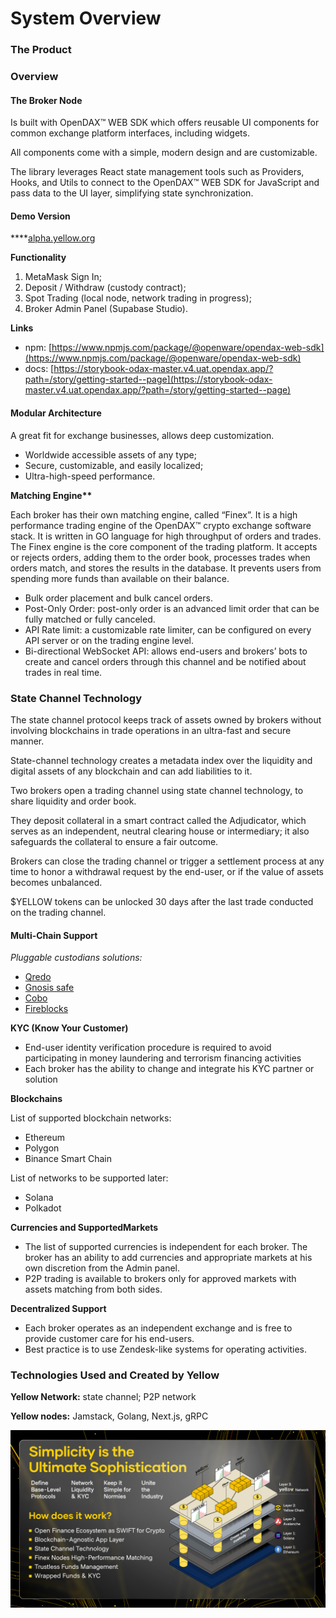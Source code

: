 # System Overview

### The Product <a href="#_qrz16kmo4nrn" id="_qrz16kmo4nrn"></a>

### Overview[​](https://www.yellow.org/docs/litepaper/product#overview) <a href="#_9lqr4nsnpms7" id="_9lqr4nsnpms7"></a>

#### **The Broker Node** <a href="#_88o83bna5dhs" id="_88o83bna5dhs"></a>

Is built with OpenDAX™ WEB SDK which offers reusable UI components for common exchange platform interfaces, including widgets.

All components come with a simple, modern design and are customizable.

The library leverages React state management tools such as Providers, Hooks, and Utils to connect to the OpenDAX™ WEB SDK for JavaScript and pass data to the UI layer, simplifying state synchronization.

#### **Demo Version** <a href="#_thuljtxfvgkg" id="_thuljtxfvgkg"></a>

****[alpha.yellow.org](http://alpha.yellow.org/)

**Functionality**

1. MetaMask Sign In;
2. Deposit / Withdraw (custody contract);
3. Spot Trading (local node, network trading in progress);
4. Broker Admin Panel (Supabase Studio).

**Links**

* npm: [https://www.npmjs.com/package/@openware/opendax-web-sdk](https://www.npmjs.com/package/@openware/opendax-web-sdk)
* docs: [https://storybook-odax-master.v4.uat.opendax.app/?path=/story/getting-started--page](https://storybook-odax-master.v4.uat.opendax.app/?path=/story/getting-started--page)

#### Modular Architecture&#x20;

A great fit for exchange businesses, allows deep customization.

* Worldwide accessible assets of any type;
* Secure, customizable, and easily localized;
* Ultra-high-speed performance.

**Matching Engine\*\***[**​**](https://www.yellow.org/docs/litepaper/product#matching-engine)

Each broker has their own matching engine, called “Finex”. It is a high performance trading engine of the OpenDAX™ crypto exchange software stack. It is written in GO language for high throughput of orders and trades. The Finex engine is the core component of the trading platform. It accepts or rejects orders, adding them to the order book, processes trades when orders match, and stores the results in the database. It prevents users from spending more funds than available on their balance.

* Bulk order placement and bulk cancel orders.
* Post-Only Order: post-only order is an advanced limit order that can be fully matched or fully canceled.
* API Rate limit: a customizable rate limiter, can be configured on every API server or on the trading engine level.
* Bi-directional WebSocket API: allows end-users and brokers’ bots to create and cancel orders through this channel and be notified about trades in real time.

### State Channel Technology <a href="#_gxnel8rqtpbo" id="_gxnel8rqtpbo"></a>

The state channel protocol keeps track of assets owned by brokers without involving blockchains in trade operations in an ultra-fast and secure manner.

State-channel technology creates a metadata index over the liquidity and digital assets of any blockchain and can add liabilities to it.

Two brokers open a trading channel using state channel technology, to share liquidity and order book.

They deposit collateral in a smart contract called the Adjudicator, which serves as an independent, neutral clearing house or intermediary; it also safeguards the collateral to ensure a fair outcome.

Brokers can close the trading channel or trigger a settlement process at any time to honor a withdrawal request by the end-user, or if the value of assets becomes unbalanced.

$YELLOW tokens can be unlocked 30 days after the last trade conducted on the trading channel.

#### Multi-Chain Support <a href="#_o8p3zt8mxh94" id="_o8p3zt8mxh94"></a>

_Pluggable custodians solutions:_

* [Qredo](https://www.qredo.com/)
* [Gnosis safe](https://gnosis-safe.io/)
* [Cobo](https://cobo.com/)
* [Fireblocks](https://www.fireblocks.com/)

**KYC (Know Your Customer)**

* End-user identity verification procedure is required to avoid participating in money laundering and terrorism financing activities
* Each broker has the ability to change and integrate his KYC partner or solution

**Blockchains**[**​**](https://www.yellow.org/docs/litepaper/product#blockchains)

List of supported blockchain networks:

* Ethereum
* Polygon
* Binance Smart Chain

List of networks to be supported later:

* Solana
* Polkadot

**Currencies and Supported**[**​**](https://www.yellow.org/docs/litepaper/product#currencies-and-markets-supported) **Markets**

* The list of supported currencies is independent for each broker. The broker has an ability to add currencies and appropriate markets at his own discretion from the Admin panel.
* P2P trading is available to brokers only for approved markets with assets matching from both sides.

**Decentralized Support**[**​**](https://www.yellow.org/docs/litepaper/product#decentralized-support)

* Each broker operates as an independent exchange and is free to provide customer care for his end-users.
* Best practice is to use Zendesk-like systems for operating activities.

### **Technologies Used and Created by Yellow** <a href="#_5c6uz4n9qot6" id="_5c6uz4n9qot6"></a>

**Yellow Network:** state channel; P2P network

**Yellow nodes:** Jamstack, Golang, Next.js, gRPC

![](<../.gitbook/assets/Group 13631.png>)
